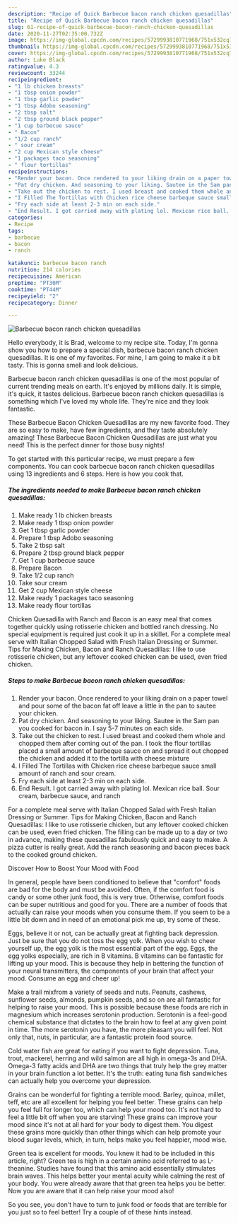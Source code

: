 ```yaml
---
description: "Recipe of Quick Barbecue bacon ranch chicken quesadillas"
title: "Recipe of Quick Barbecue bacon ranch chicken quesadillas"
slug: 61-recipe-of-quick-barbecue-bacon-ranch-chicken-quesadillas
date: 2020-11-27T02:35:00.732Z
image: https://img-global.cpcdn.com/recipes/5729993810771968/751x532cq70/barbecue-bacon-ranch-chicken-quesadillas-recipe-main-photo.jpg
thumbnail: https://img-global.cpcdn.com/recipes/5729993810771968/751x532cq70/barbecue-bacon-ranch-chicken-quesadillas-recipe-main-photo.jpg
cover: https://img-global.cpcdn.com/recipes/5729993810771968/751x532cq70/barbecue-bacon-ranch-chicken-quesadillas-recipe-main-photo.jpg
author: Luke Black
ratingvalue: 4.3
reviewcount: 33244
recipeingredient:
- "1 lb chicken breasts"
- "1 tbsp onion powder"
- "1 tbsp garlic powder"
- "1 tbsp Adobo seasoning"
- "2 tbsp salt"
- "2 tbsp ground black pepper"
- "1 cup barbecue sauce"
- " Bacon"
- "1/2 cup ranch"
- " sour cream"
- "2 cup Mexican style cheese"
- "1 packages taco seasoning"
- " flour tortillas"
recipeinstructions:
- "Render your bacon. Once rendered to your liking drain on a paper towel and pour some of the bacon fat off leave a little in the pan to sautee your chicken."
- "Pat dry chicken. And seasoning to your liking. Sautee in the Sam pan you cooked for bacon in. I say 5-7 minutes on each side."
- "Take out the chicken to rest. I used breast and cooked them whole and chopped them after coming out of the pan. I took the flour tortillas placed a small amount of barbeque sauce on and spread it out chopped the chicken and added it to the tortilla with cheese mixture"
- "I Filled The Tortillas with Chicken rice cheese barbeque sauce small amount of ranch and sour cream."
- "Fry each side at least 2-3 min on each side."
- "End Result. I got carried away with plating lol. Mexican rice ball. Sour cream, barbecue sauce, and ranch"
categories:
- Recipe
tags:
- barbecue
- bacon
- ranch

katakunci: barbecue bacon ranch 
nutrition: 214 calories
recipecuisine: American
preptime: "PT30M"
cooktime: "PT44M"
recipeyield: "2"
recipecategory: Dinner

---
```



![Barbecue bacon ranch chicken quesadillas](https://img-global.cpcdn.com/recipes/5729993810771968/751x532cq70/barbecue-bacon-ranch-chicken-quesadillas-recipe-main-photo.jpg)

Hello everybody, it is Brad, welcome to my recipe site. Today, I'm gonna show you how to prepare a special dish, barbecue bacon ranch chicken quesadillas. It is one of my favorites. For mine, I am going to make it a bit tasty. This is gonna smell and look delicious.

Barbecue bacon ranch chicken quesadillas is one of the most popular of current trending meals on earth. It's enjoyed by millions daily. It is simple, it's quick, it tastes delicious. Barbecue bacon ranch chicken quesadillas is something which I've loved my whole life. They're nice and they look fantastic.

These Barbecue Bacon Chicken Quesadillas are my new favorite food. They are so easy to make, have few ingredients, and they taste absolutely amazing! These Barbecue Bacon Chicken Quesadillas are just what you need! This is the perfect dinner for those busy nights!


To get started with this particular recipe, we must prepare a few components. You can cook barbecue bacon ranch chicken quesadillas using 13 ingredients and 6 steps. Here is how you cook that.

<!--inarticleads1-->

##### The ingredients needed to make Barbecue bacon ranch chicken quesadillas:

1. Make ready 1 lb chicken breasts
1. Make ready 1 tbsp onion powder
1. Get 1 tbsp garlic powder
1. Prepare 1 tbsp Adobo seasoning
1. Take 2 tbsp salt
1. Prepare 2 tbsp ground black pepper
1. Get 1 cup barbecue sauce
1. Prepare  Bacon
1. Take 1/2 cup ranch
1. Take  sour cream
1. Get 2 cup Mexican style cheese
1. Make ready 1 packages taco seasoning
1. Make ready  flour tortillas


Chicken Quesadilla with Ranch and Bacon is an easy meal that comes together quickly using rotisserie chicken and bottled ranch dressing. No special equipment is required just cook it up in a skillet. For a complete meal serve with Italian Chopped Salad with Fresh Italian Dressing or Summer. Tips for Making Chicken, Bacon and Ranch Quesadillas: I like to use rotisserie chicken, but any leftover cooked chicken can be used, even fried chicken. 

<!--inarticleads2-->

##### Steps to make Barbecue bacon ranch chicken quesadillas:

1. Render your bacon. Once rendered to your liking drain on a paper towel and pour some of the bacon fat off leave a little in the pan to sautee your chicken.
1. Pat dry chicken. And seasoning to your liking. Sautee in the Sam pan you cooked for bacon in. I say 5-7 minutes on each side.
1. Take out the chicken to rest. I used breast and cooked them whole and chopped them after coming out of the pan. I took the flour tortillas placed a small amount of barbeque sauce on and spread it out chopped the chicken and added it to the tortilla with cheese mixture
1. I Filled The Tortillas with Chicken rice cheese barbeque sauce small amount of ranch and sour cream.
1. Fry each side at least 2-3 min on each side.
1. End Result. I got carried away with plating lol. Mexican rice ball. Sour cream, barbecue sauce, and ranch


For a complete meal serve with Italian Chopped Salad with Fresh Italian Dressing or Summer. Tips for Making Chicken, Bacon and Ranch Quesadillas: I like to use rotisserie chicken, but any leftover cooked chicken can be used, even fried chicken. The filling can be made up to a day or two in advance, making these quesadillas fabulously quick and easy to make. A pizza cutter is really great. Add the ranch seasoning and bacon pieces back to the cooked ground chicken. 

Discover How to Boost Your Mood with Food


In general, people have been conditioned to believe that "comfort" foods are bad for the body and must be avoided. Often, if the comfort food is candy or some other junk food, this is very true. Otherwise, comfort foods can be super nutritious and good for you. There are a number of foods that actually can raise your moods when you consume them. If you seem to be a little bit down and in need of an emotional pick me up, try some of these.

Eggs, believe it or not, can be actually great at fighting back depression. Just be sure that you do not toss the egg yolk. When you wish to cheer yourself up, the egg yolk is the most essential part of the egg. Eggs, the egg yolks especially, are rich in B vitamins. B vitamins can be fantastic for lifting up your mood. This is because they help in bettering the function of your neural transmitters, the components of your brain that affect your mood. Consume an egg and cheer up!

Make a trail mixfrom a variety of seeds and nuts. Peanuts, cashews, sunflower seeds, almonds, pumpkin seeds, and so on are all fantastic for helping to raise your mood. This is possible because these foods are rich in magnesium which increases serotonin production. Serotonin is a feel-good chemical substance that dictates to the brain how to feel at any given point in time. The more serotonin you have, the more pleasant you will feel. Not only that, nuts, in particular, are a fantastic protein food source.

Cold water fish are great for eating if you want to fight depression. Tuna, trout, mackerel, herring and wild salmon are all high in omega-3s and DHA. Omega-3 fatty acids and DHA are two things that truly help the grey matter in your brain function a lot better. It's the truth: eating tuna fish sandwiches can actually help you overcome your depression. 

Grains can be wonderful for fighting a terrible mood. Barley, quinoa, millet, teff, etc are all excellent for helping you feel better. These grains can help you feel full for longer too, which can help your mood too. It's not hard to feel a little bit off when you are starving! These grains can improve your mood since it's not at all hard for your body to digest them. You digest these grains more quickly than other things which can help promote your blood sugar levels, which, in turn, helps make you feel happier, mood wise.

Green tea is excellent for moods. You knew it had to be included in this article, right? Green tea is high in a certain amino acid referred to as L-theanine. Studies have found that this amino acid essentially stimulates brain waves. This helps better your mental acuity while calming the rest of your body. You were already aware that that green tea helps you be better. Now you are aware that it can help raise your mood also!

So you see, you don't have to turn to junk food or foods that are terrible for you just so to feel better! Try  a  couple of  of  these  hints  instead.

